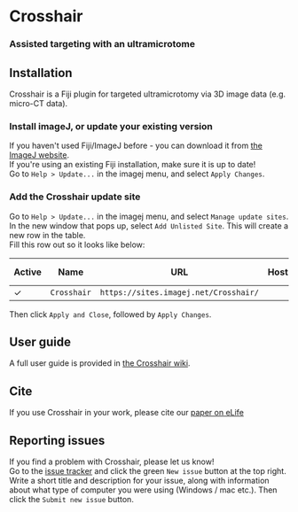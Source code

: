 # Crosshair
### Assisted targeting with an ultramicrotome

## Installation
Crosshair is a Fiji plugin for targeted ultramicrotomy via 3D image data (e.g. micro-CT data).  

### Install imageJ, or update your existing version
If you haven't used Fiji/ImageJ before - you can download it from [the ImageJ website](https://imagej.net/Fiji).  
If you're using an existing Fiji installation, make sure it is up to date!  
Go to `Help > Update...` in the imagej menu, and select `Apply Changes`.  

### Add the Crosshair update site
Go to `Help > Update...` in the imagej menu, and select `Manage update sites`.  
In the new window that pops up, select `Add Unlisted Site`. This will create a new row in the table.  
Fill this row out so it looks like below:  

| Active | Name          | URL           | Host   | Directory on Host | Description |
| -------| ------------- | ------------- | ------ | ------            | ------      |
| &check;| `Crosshair`   | `https://sites.imagej.net/Crosshair/` | | |

Then click `Apply and Close`, followed by `Apply Changes`. 

## User guide

A full user guide is provided in [the Crosshair wiki](https://github.com/automated-ultramicrotomy/crosshair/wiki).

## Cite

If you use Crosshair in your work, please cite our [paper on eLife](https://elifesciences.org/articles/80899)

## Reporting issues

If you find a problem with Crosshair, please let us know!  
Go to the [issue tracker](https://github.com/automated-ultramicrotomy/crosshair/issues) and click the green `New issue` button at the top right. Write a short title and description for your issue, along with information about what type of computer you were using (Windows / mac etc.). Then click the `Submit new issue` button. 

